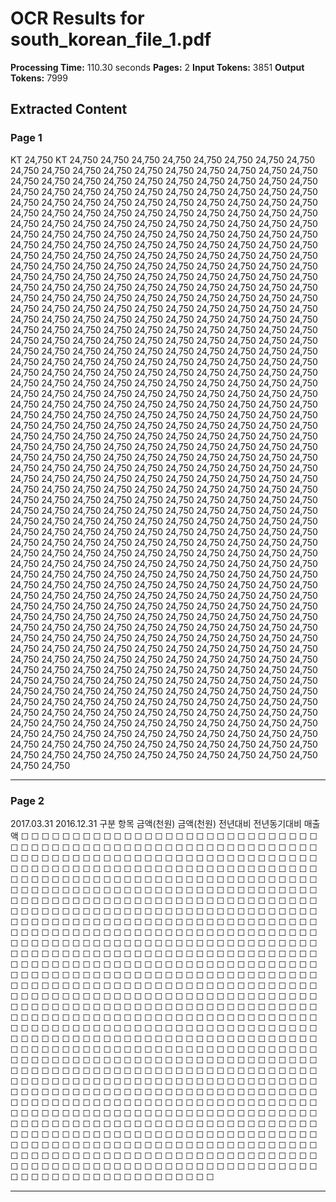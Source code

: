 # OCR Results for south_korean_file_1.pdf

**Processing Time:** 110.30 seconds
**Pages:** 2
**Input Tokens:** 3851
**Output Tokens:** 7999

## Extracted Content

### Page 1

KT 24,750  KT  24,750  24,750  24,750  24,750  24,750  24,750  24,750  24,750  24,750  24,750  24,750  24,750  24,750  24,750  24,750  24,750  24,750  24,750  24,750  24,750  24,750  24,750  24,750  24,750  24,750  24,750  24,750  24,750  24,750  24,750  24,750  24,750  24,750  24,750  24,750  24,750  24,750  24,750  24,750  24,750  24,750  24,750  24,750  24,750  24,750  24,750  24,750  24,750  24,750  24,750  24,750  24,750  24,750  24,750  24,750  24,750  24,750  24,750  24,750  24,750  24,750  24,750  24,750  24,750  24,750  24,750  24,750  24,750  24,750  24,750  24,750  24,750  24,750  24,750  24,750  24,750  24,750  24,750  24,750  24,750  24,750  24,750  24,750  24,750  24,750  24,750  24,750  24,750  24,750  24,750  24,750  24,750  24,750  24,750  24,750  24,750  24,750  24,750  24,750  24,750  24,750  24,750  24,750  24,750  24,750  24,750  24,750  24,750  24,750  24,750  24,750  24,750  24,750  24,750  24,750  24,750  24,750  24,750  24,750  24,750  24,750  24,750  24,750  24,750  24,750  24,750  24,750  24,750  24,750  24,750  24,750  24,750  24,750  24,750  24,750  24,750  24,750  24,750  24,750  24,750  24,750  24,750  24,750  24,750  24,750  24,750  24,750  24,750  24,750  24,750  24,750  24,750  24,750  24,750  24,750  24,750  24,750  24,750  24,750  24,750  24,750  24,750  24,750  24,750  24,750  24,750  24,750  24,750  24,750  24,750  24,750  24,750  24,750  24,750  24,750  24,750  24,750  24,750  24,750  24,750  24,750  24,750  24,750  24,750  24,750  24,750  24,750  24,750  24,750  24,750  24,750  24,750  24,750  24,750  24,750  24,750  24,750  24,750  24,750  24,750  24,750  24,750  24,750  24,750  24,750  24,750  24,750  24,750  24,750  24,750  24,750  24,750  24,750  24,750  24,750  24,750  24,750  24,750  24,750  24,750  24,750  24,750  24,750  24,750  24,750  24,750  24,750  24,750  24,750  24,750  24,750  24,750  24,750  24,750  24,750  24,750  24,750  24,750  24,750  24,750  24,750  24,750  24,750  24,750  24,750  24,750  24,750  24,750  24,750  24,750  24,750  24,750  24,750  24,750  24,750  24,750  24,750  24,750  24,750  24,750  24,750  24,750  24,750  24,750  24,750  24,750  24,750  24,750  24,750  24,750  24,750  24,750  24,750  24,750  24,750  24,750  24,750  24,750  24,750  24,750  24,750  24,750  24,750  24,750  24,750  24,750  24,750  24,750  24,750  24,750  24,750  24,750  24,750  24,750  24,750  24,750  24,750  24,750  24,750  24,750  24,750  24,750  24,750  24,750  24,750  24,750  24,750  24,750  24,750  24,750  24,750  24,750  24,750  24,750  24,750  24,750  24,750  24,750  24,750  24,750  24,750  24,750  24,750  24,750  24,750  24,750  24,750  24,750  24,750  24,750  24,750  24,750  24,750  24,750  24,750  24,750  24,750  24,750  24,750  24,750  24,750  24,750  24,750  24,750  24,750  24,750  24,750  24,750  24,750  24,750  24,750  24,750  24,750  24,750  24,750  24,750  24,750  24,750  24,750  24,750  24,750  24,750  24,750  24,750  24,750  24,750  24,750  24,750  24,750  24,750  24,750  24,750  24,750  24,750  24,750  24,750  24,750  24,750  24,750  24,750  24,750  24,750  24,750  24,750  24,750  24,750  24,750  24,750  24,750  24,750  24,750  24,750  24,750  24,750  24,750  24,750  24,750  24,750  24,750  24,750  24,750  24,750  24,750  24,750  24,750  24,750  24,750  24,750  24,750  24,750  24,750  24,750  24,750  24,750  24,750  24,750  24,750  24,750  24,750  24,750  24,750  24,750  24,750  24,750  24,750  24,750  24,750  24,750  24,750  24,750  24,750  24,750  24,750  24,750  24,750  24,750  24,750  24,750  24,750  24,750  24,750  24,750  24,750  24,750  24,750  24,750  24,750  24,750  24,750  24,750  24,750  24,750  24,750  24,750  24,750  24,750  24,750  24,750  24,750  24,750  24,750  24,750  24,750  24,750  24,750  24,750  24,750  24,750  24,750  24,750  24,750  24,750  24,750  24,750  24,750  24,750  24,750  24,750  24,750  24,750  24,750  24,750  24,750  24,750  24,750  24,750  24,750  24,750  24,750  24,750  24,750  24,750  24,750  24,750  24,750  24,750  24,750  24,750  24,750  24,750  24,750  24,750  24,750  24,750  24,750  24,750  24,750  24,750  24,750  24,750  24,750  24,750  24,750  24,750  24,750  24,750  24,750  24,750  24,750  24,750  24,750  24,750  24,750  24,750  24,750  24,750  24,750  24,750  24,750  24,750  24,750  24,750  24,750  24,750  24,750  24,750  24,750  24,750  24,750  24,750  24,750  24,750  24,750  24,750  24,750  24,750  24,750  24,750  24,750  24,750  24,750  24,750  24,750  24,750  24,750  24,750  24,750  24,750  24,750  24,750  24,750  24,750  24,750  24,750  24,750  24,750  24,750  24,750  24,750  24,750

---

### Page 2

<watermark>2017.03.31<watermark> <watermark>2016.12.31<watermark> 구분 항목 금액(천원) 금액(천원) 전년대비 전년동기대비 매출액 ☐ ☐ ☐ ☐ ☐ ☐ ☐ ☐ ☐ ☐ ☐ ☐ ☐ ☐ ☐ ☐ ☐ ☐ ☐ ☐ ☐ ☐ ☐ ☐ ☐ ☐ ☐ ☐ ☐ ☐ ☐ ☐ ☐ ☐ ☐ ☐ ☐ ☐ ☐ ☐ ☐ ☐ ☐ ☐ ☐ ☐ ☐ ☐ ☐ ☐ ☐ ☐ ☐ ☐ ☐ ☐ ☐ ☐ ☐ ☐ ☐ ☐ ☐ ☐ ☐ ☐ ☐ ☐ ☐ ☐ ☐ ☐ ☐ ☐ ☐ ☐ ☐ ☐ ☐ ☐ ☐ ☐ ☐ ☐ ☐ ☐ ☐ ☐ ☐ ☐ ☐ ☐ ☐ ☐ ☐ ☐ ☐ ☐ ☐ ☐ ☐ ☐ ☐ ☐ ☐ ☐ ☐ ☐ ☐ ☐ ☐ ☐ ☐ ☐ ☐ ☐ ☐ ☐ ☐ ☐ ☐ ☐ ☐ ☐ ☐ ☐ ☐ ☐ ☐ ☐ ☐ ☐ ☐ ☐ ☐ ☐ ☐ ☐ ☐ ☐ ☐ ☐ ☐ ☐ ☐ ☐ ☐ ☐ ☐ ☐ ☐ ☐ ☐ ☐ ☐ ☐ ☐ ☐ ☐ ☐ ☐ ☐ ☐ ☐ ☐ ☐ ☐ ☐ ☐ ☐ ☐ ☐ ☐ ☐ ☐ ☐ ☐ ☐ ☐ ☐ ☐ ☐ ☐ ☐ ☐ ☐ ☐ ☐ ☐ ☐ ☐ ☐ ☐ ☐ ☐ ☐ ☐ ☐ ☐ ☐ ☐ ☐ ☐ ☐ ☐ ☐ ☐ ☐ ☐ ☐ ☐ ☐ ☐ ☐ ☐ ☐ ☐ ☐ ☐ ☐ ☐ ☐ ☐ ☐ ☐ ☐ ☐ ☐ ☐ ☐ ☐ ☐ ☐ ☐ ☐ ☐ ☐ ☐ ☐ ☐ ☐ ☐ ☐ ☐ ☐ ☐ ☐ ☐ ☐ ☐ ☐ ☐ ☐ ☐ ☐ ☐ ☐ ☐ ☐ ☐ ☐ ☐ ☐ ☐ ☐ ☐ ☐ ☐ ☐ ☐ ☐ ☐ ☐ ☐ ☐ ☐ ☐ ☐ ☐ ☐ ☐ ☐ ☐ ☐ ☐ ☐ ☐ ☐ ☐ ☐ ☐ ☐ ☐ ☐ ☐ ☐ ☐ ☐ ☐ ☐ ☐ ☐ ☐ ☐ ☐ ☐ ☐ ☐ ☐ ☐ ☐ ☐ ☐ ☐ ☐ ☐ ☐ ☐ ☐ ☐ ☐ ☐ ☐ ☐ ☐ ☐ ☐ ☐ ☐ ☐ ☐ ☐ ☐ ☐ ☐ ☐ ☐ ☐ ☐ ☐ ☐ ☐ ☐ ☐ ☐ ☐ ☐ ☐ ☐ ☐ ☐ ☐ ☐ ☐ ☐ ☐ ☐ ☐ ☐ ☐ ☐ ☐ ☐ ☐ ☐ ☐ ☐ ☐ ☐ ☐ ☐ ☐ ☐ ☐ ☐ ☐ ☐ ☐ ☐ ☐ ☐ ☐ ☐ ☐ ☐ ☐ ☐ ☐ ☐ ☐ ☐ ☐ ☐ ☐ ☐ ☐ ☐ ☐ ☐ ☐ ☐ ☐ ☐ ☐ ☐ ☐ ☐ ☐ ☐ ☐ ☐ ☐ ☐ ☐ ☐ ☐ ☐ ☐ ☐ ☐ ☐ ☐ ☐ ☐ ☐ ☐ ☐ ☐ ☐ ☐ ☐ ☐ ☐ ☐ ☐ ☐ ☐ ☐ ☐ ☐ ☐ ☐ ☐ ☐ ☐ ☐ ☐ ☐ ☐ ☐ ☐ ☐ ☐ ☐ ☐ ☐ ☐ ☐ ☐ ☐ ☐ ☐ ☐ ☐ ☐ ☐ ☐ ☐ ☐ ☐ ☐ ☐ ☐ ☐ ☐ ☐ ☐ ☐ ☐ ☐ ☐ ☐ ☐ ☐ ☐ ☐ ☐ ☐ ☐ ☐ ☐ ☐ ☐ ☐ ☐ ☐ ☐ ☐ ☐ ☐ ☐ ☐ ☐ ☐ ☐ ☐ ☐ ☐ ☐ ☐ ☐ ☐ ☐ ☐ ☐ ☐ ☐ ☐ ☐ ☐ ☐ ☐ ☐ ☐ ☐ ☐ ☐ ☐ ☐ ☐ ☐ ☐ ☐ ☐ ☐ ☐ ☐ ☐ ☐ ☐ ☐ ☐ ☐ ☐ ☐ ☐ ☐ ☐ ☐ ☐ ☐ ☐ ☐ ☐ ☐ ☐ ☐ ☐ ☐ ☐ ☐ ☐ ☐ ☐ ☐ ☐ ☐ ☐ ☐ ☐ ☐ ☐ ☐ ☐ ☐ ☐ ☐ ☐ ☐ ☐ ☐ ☐ ☐ ☐ ☐ ☐ ☐ ☐ ☐ ☐ ☐ ☐ ☐ ☐ ☐ ☐ ☐ ☐ ☐ ☐ ☐ ☐ ☐ ☐ ☐ ☐ ☐ ☐ ☐ ☐ ☐ ☐ ☐ ☐ ☐ ☐ ☐ ☐ ☐ ☐ ☐ ☐ ☐ ☐ ☐ ☐ ☐ ☐ ☐ ☐ ☐ ☐ ☐ ☐ ☐ ☐ ☐ ☐ ☐ ☐ ☐ ☐ ☐ ☐ ☐ ☐ ☐ ☐ ☐ ☐ ☐ ☐ ☐ ☐ ☐ ☐ ☐ ☐ ☐ ☐ ☐ ☐ ☐ ☐ ☐ ☐ ☐ ☐ ☐ ☐ ☐ ☐ ☐ ☐ ☐ ☐ ☐ ☐ ☐ ☐ ☐ ☐ ☐ ☐ ☐ ☐ ☐ ☐ ☐ ☐ ☐ ☐ ☐ ☐ ☐ ☐ ☐ ☐ ☐ ☐ ☐ ☐ ☐ ☐ ☐ ☐ ☐ ☐ ☐ ☐ ☐ ☐ ☐ ☐ ☐ ☐ ☐ ☐ ☐ ☐ ☐ ☐ ☐ ☐ ☐ ☐ ☐ ☐ ☐ ☐ ☐ ☐ ☐ ☐ ☐ ☐ ☐ ☐ ☐ ☐ ☐ ☐ ☐ ☐ ☐ ☐ ☐ ☐ ☐ ☐ ☐ ☐ ☐ ☐ ☐ ☐ ☐ ☐ ☐ ☐ ☐ ☐ ☐ ☐ ☐ ☐ ☐ ☐ ☐ ☐ ☐ ☐ ☐ ☐ ☐ ☐ ☐ ☐ ☐ ☐ ☐ ☐ ☐ ☐ ☐ ☐ ☐ ☐ ☐ ☐ ☐ ☐ ☐ ☐ ☐ ☐ ☐ ☐ ☐ ☐ ☐ ☐ ☐ ☐ ☐ ☐ ☐ ☐ ☐ ☐ ☐ ☐ ☐ ☐ ☐ ☐ ☐ ☐ ☐ ☐ ☐ ☐ ☐ ☐ ☐ ☐ ☐ ☐ ☐ ☐ ☐ ☐ ☐ ☐ ☐ ☐ ☐ ☐ ☐ ☐ ☐ ☐ ☐ ☐ ☐ ☐ ☐ ☐ ☐ ☐ ☐ ☐ ☐ ☐ ☐ ☐ ☐ ☐ ☐ ☐ ☐ ☐ ☐ ☐ ☐ ☐ ☐ ☐ ☐ ☐ ☐ ☐ ☐ ☐ ☐ ☐ ☐ ☐ ☐ ☐ ☐ ☐ ☐ ☐ ☐ ☐ ☐ ☐ ☐ ☐ ☐ ☐ ☐ ☐ ☐ ☐ ☐ ☐ ☐ ☐ ☐ ☐ ☐ ☐ ☐ ☐ ☐ ☐ ☐ ☐ ☐ ☐ ☐ ☐ ☐ ☐ ☐ ☐ ☐ ☐ ☐ ☐ ☐ ☐ ☐ ☐ ☐ ☐ ☐ ☐ ☐ ☐ ☐ ☐ ☐ ☐ ☐ ☐ ☐ ☐ ☐ ☐ ☐ ☐ ☐ ☐ ☐ ☐ ☐ ☐ ☐ ☐ ☐ ☐ ☐ ☐ ☐ ☐ ☐ ☐ ☐ ☐ ☐ ☐ ☐ ☐ ☐ ☐ ☐ ☐ ☐ ☐ ☐ ☐ ☐ ☐ ☐ ☐ ☐ 

---

